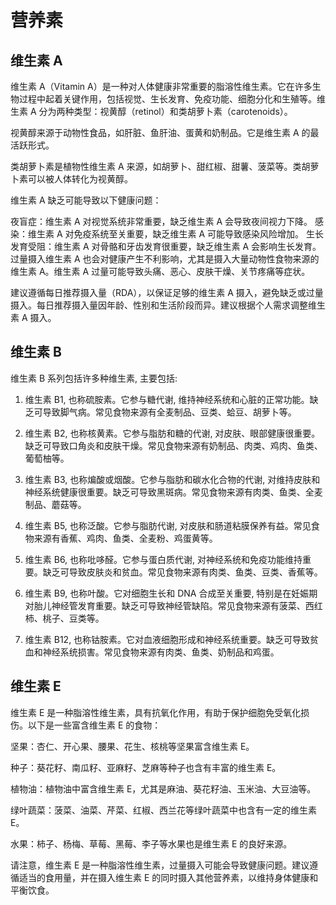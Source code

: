 # 营养素

## 维生素 A

维生素 A（Vitamin A）是一种对人体健康非常重要的脂溶性维生素。它在许多生物过程中起着关键作用，包括视觉、生长发育、免疫功能、细胞分化和生殖等。维生素 A 分为两种类型：视黄醇（retinol）和类胡萝卜素（carotenoids）。

视黄醇来源于动物性食品，如肝脏、鱼肝油、蛋黄和奶制品。它是维生素 A 的最活跃形式。

类胡萝卜素是植物性维生素 A 来源，如胡萝卜、甜红椒、甜薯、菠菜等。类胡萝卜素可以被人体转化为视黄醇。

维生素 A 缺乏可能导致以下健康问题：

夜盲症：维生素 A 对视觉系统非常重要，缺乏维生素 A 会导致夜间视力下降。
感染：维生素 A 对免疫系统至关重要，缺乏维生素 A 可能导致感染风险增加。
生长发育受阻：维生素 A 对骨骼和牙齿发育很重要，缺乏维生素 A 会影响生长发育。
过量摄入维生素 A 也会对健康产生不利影响，尤其是摄入大量动物性食物来源的维生素 A。维生素 A 过量可能导致头痛、恶心、皮肤干燥、关节疼痛等症状。

建议遵循每日推荐摄入量（RDA），以保证足够的维生素 A 摄入，避免缺乏或过量摄入。每日推荐摄入量因年龄、性别和生活阶段而异。建议根据个人需求调整维生素 A 摄入。

## 维生素 B

维生素 B 系列包括许多种维生素, 主要包括:

1. 维生素 B1, 也称硫胺素。它参与糖代谢, 维持神经系统和心脏的正常功能。缺乏可导致脚气病。常见食物来源有全麦制品、豆类、蛤豆、胡萝卜等。

2. 维生素 B2, 也称核黄素。它参与脂肪和糖的代谢, 对皮肤、眼部健康很重要。缺乏可导致口角炎和皮肤干燥。常见食物来源有奶制品、肉类、鸡肉、鱼类、葡萄柚等。

3. 维生素 B3, 也称煸酸或烟酸。它参与脂肪和碳水化合物的代谢, 对维持皮肤和神经系统健康很重要。缺乏可导致黑斑病。常见食物来源有肉类、鱼类、全麦制品、蘑菇等。

4. 维生素 B5, 也称泛酸。它参与脂肪代谢, 对皮肤和肠道粘膜保养有益。常见食物来源有香蕉、鸡肉、鱼类、全麦粉、鸡蛋黄等。

5. 维生素 B6, 也称吡哆醛。它参与蛋白质代谢, 对神经系统和免疫功能维持重要。缺乏可导致皮肤炎和贫血。常见食物来源有肉类、鱼类、豆类、香蕉等。

6. 维生素 B9, 也称叶酸。它对细胞生长和 DNA 合成至关重要, 特别是在妊娠期对胎儿神经管发育重要。缺乏可导致神经管缺陷。常见食物来源有菠菜、西红柿、桃子、豆类等。

7. 维生素 B12, 也称钴胺素。它对血液细胞形成和神经系统重要。缺乏可导致贫血和神经系统损害。常见食物来源有肉类、鱼类、奶制品和鸡蛋。

## 维生素 E

维生素 E 是一种脂溶性维生素，具有抗氧化作用，有助于保护细胞免受氧化损伤。以下是一些富含维生素 E 的食物：

坚果：杏仁、开心果、腰果、花生、核桃等坚果富含维生素 E。

种子：葵花籽、南瓜籽、亚麻籽、芝麻等种子也含有丰富的维生素 E。

植物油：植物油中富含维生素 E，尤其是麻油、葵花籽油、玉米油、大豆油等。

绿叶蔬菜：菠菜、油菜、芹菜、红椒、西兰花等绿叶蔬菜中也含有一定的维生素 E。

水果：柿子、杨梅、草莓、黑莓、李子等水果也是维生素 E 的良好来源。

请注意，维生素 E 是一种脂溶性维生素，过量摄入可能会导致健康问题。建议遵循适当的食用量，并在摄入维生素 E 的同时摄入其他营养素，以维持身体健康和平衡饮食。
